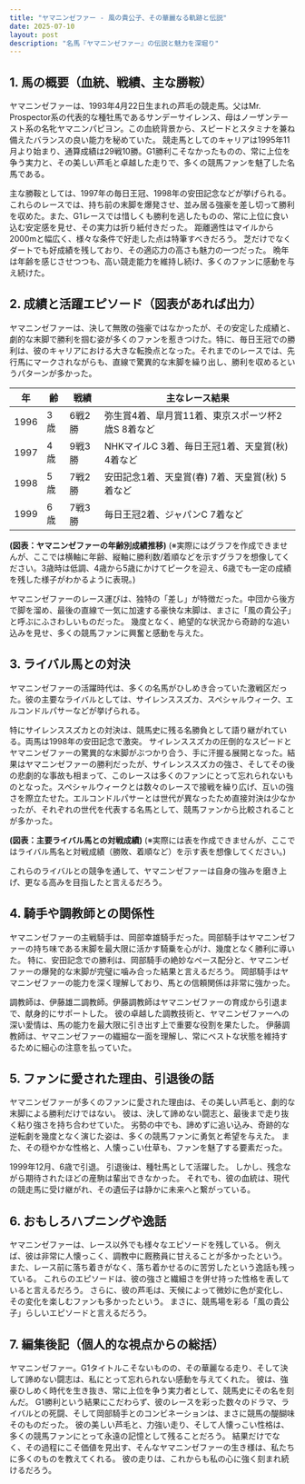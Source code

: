 ```yaml
---
title: "ヤマニンゼファー - 風の貴公子、その華麗なる軌跡と伝説"
date: 2025-07-10
layout: post
description: "名馬『ヤマニンゼファー』の伝説と魅力を深堀り"
---
```


## 1. 馬の概要（血統、戦績、主な勝鞍）

ヤマニンゼファーは、1993年4月22日生まれの芦毛の競走馬。父はMr. Prospector系の代表的な種牡馬であるサンデーサイレンス、母はノーザンテースト系の名牝ヤマニンパピヨン。この血統背景から、スピードとスタミナを兼ね備えたバランスの良い能力を秘めていた。  競走馬としてのキャリアは1995年11月より始まり、通算成績は29戦10勝。G1勝利こそなかったものの、常に上位を争う実力と、その美しい芦毛と卓越した走りで、多くの競馬ファンを魅了した名馬である。

主な勝鞍としては、1997年の毎日王冠、1998年の安田記念などが挙げられる。これらのレースでは、持ち前の末脚を爆発させ、並み居る強豪を差し切って勝利を収めた。また、G1レースでは惜しくも勝利を逃したものの、常に上位に食い込む安定感を見せ、その実力は折り紙付きだった。  距離適性はマイルから2000mと幅広く、様々な条件で好走した点は特筆すべきだろう。  芝だけでなくダートでも好成績を残しており、その適応力の高さも魅力の一つだった。  晩年は年齢を感じさせつつも、高い競走能力を維持し続け、多くのファンに感動を与え続けた。


## 2. 成績と活躍エピソード（図表があれば出力）

ヤマニンゼファーは、決して無敗の強豪ではなかったが、その安定した成績と、劇的な末脚で勝利を掴む姿が多くのファンを惹きつけた。特に、毎日王冠での勝利は、彼のキャリアにおける大きな転換点となった。それまでのレースでは、先行馬にマークされながらも、直線で驚異的な末脚を繰り出し、勝利を収めるというパターンが多かった。

| 年   | 齢 | 戦績       | 主なレース結果                                 |
|-----|----|------------|-----------------------------------------------|
| 1996 | 3歳 | 6戦2勝     | 弥生賞4着、皐月賞11着、東京スポーツ杯2歳S 8着など |
| 1997 | 4歳 | 9戦3勝     | NHKマイルC 3着、毎日王冠1着、天皇賞(秋) 4着など    |
| 1998 | 5歳 | 7戦2勝     | 安田記念1着、天皇賞(春) 7着、天皇賞(秋) 5着など    |
| 1999 | 6歳 | 7戦3勝     | 毎日王冠2着、ジャパンC 7着など                   |


**(図表：ヤマニンゼファーの年齢別成績推移)**  (※実際にはグラフを作成できませんが、ここでは横軸に年齢、縦軸に勝利数/着順などを示すグラフを想像してください。3歳時は低調、4歳から5歳にかけてピークを迎え、6歳でも一定の成績を残した様子がわかるように表現。)


ヤマニンゼファーのレース運びは、独特の「差し」が特徴だった。中団から後方で脚を溜め、最後の直線で一気に加速する豪快な末脚は、まさに「風の貴公子」と呼ぶにふさわしいものだった。  幾度となく、絶望的な状況から奇跡的な追い込みを見せ、多くの競馬ファンに興奮と感動を与えた。


## 3. ライバル馬との対決

ヤマニンゼファーの活躍時代は、多くの名馬がひしめき合っていた激戦区だった。彼の主要なライバルとしては、サイレンススズカ、スペシャルウィーク、エルコンドルパサーなどが挙げられる。

特にサイレンススズカとの対決は、競馬史に残る名勝負として語り継がれている。両馬は1998年の安田記念で激突。  サイレンススズカの圧倒的なスピードとヤマニンゼファーの驚異的な末脚がぶつかり合う、手に汗握る展開となった。結果はヤマニンゼファーの勝利だったが、サイレンススズカの強さ、そしてその後の悲劇的な事故も相まって、このレースは多くのファンにとって忘れられないものとなった。スペシャルウィークとは数々のレースで接戦を繰り広げ、互いの強さを際立たせた。エルコンドルパサーとは世代が異なったため直接対決は少なかったが、それぞれの世代を代表する名馬として、競馬ファンから比較されることが多かった。


**(図表：主要ライバル馬との対戦成績)** (※実際には表を作成できませんが、ここではライバル馬名と対戦成績（勝敗、着順など）を示す表を想像してください。)


これらのライバルとの競争を通して、ヤマニンゼファーは自身の強みを磨き上げ、更なる高みを目指したと言えるだろう。


## 4. 騎手や調教師との関係性

ヤマニンゼファーの主戦騎手は、岡部幸雄騎手だった。岡部騎手はヤマニンゼファーの持ち味である末脚を最大限に活かす騎乗を心がけ、幾度となく勝利に導いた。  特に、安田記念での勝利は、岡部騎手の絶妙なペース配分と、ヤマニンゼファーの爆発的な末脚が完璧に噛み合った結果と言えるだろう。  岡部騎手はヤマニンゼファーの能力を深く理解しており、馬との信頼関係は非常に強かった。

調教師は、伊藤雄二調教師。伊藤調教師はヤマニンゼファーの育成から引退まで、献身的にサポートした。  彼の卓越した調教技術と、ヤマニンゼファーへの深い愛情は、馬の能力を最大限に引き出す上で重要な役割を果たした。  伊藤調教師は、ヤマニンゼファーの繊細な一面を理解し、常にベストな状態を維持するために細心の注意を払っていた。


## 5. ファンに愛された理由、引退後の話

ヤマニンゼファーが多くのファンに愛された理由は、その美しい芦毛と、劇的な末脚による勝利だけではない。  彼は、決して諦めない闘志と、最後まで走り抜く粘り強さを持ち合わせていた。  劣勢の中でも、諦めずに追い込み、奇跡的な逆転劇を幾度となく演じた姿は、多くの競馬ファンに勇気と希望を与えた。  また、その穏やかな性格と、人懐っこい仕草も、ファンを魅了する要素だった。

1999年12月、6歳で引退。  引退後は、種牡馬として活躍した。  しかし、残念ながら期待されたほどの産駒は輩出できなかった。  それでも、彼の血統は、現代の競走馬に受け継がれ、その遺伝子は静かに未来へと繋がっている。


## 6. おもしろハプニングや逸話

ヤマニンゼファーは、レース以外でも様々なエピソードを残している。  例えば、彼は非常に人懐っこく、調教中に厩務員に甘えることが多かったという。  また、レース前に落ち着きがなく、落ち着かせるのに苦労したという逸話も残っている。  これらのエピソードは、彼の強さと繊細さを併せ持った性格を表していると言えるだろう。  さらに、彼の芦毛は、天候によって微妙に色が変化し、その変化を楽しむファンも多かったという。  まさに、競馬場を彩る「風の貴公子」らしいエピソードと言えるだろう。


## 7. 編集後記（個人的な視点からの総括）

ヤマニンゼファー。G1タイトルこそないものの、その華麗なる走り、そして決して諦めない闘志は、私にとって忘れられない感動を与えてくれた。  彼は、強豪ひしめく時代を生き抜き、常に上位を争う実力者として、競馬史にその名を刻んだ。  G1勝利という結果にこだわらず、彼のレースを彩った数々のドラマ、ライバルとの死闘、そして岡部騎手とのコンビネーションは、まさに競馬の醍醐味そのものだった。  彼の美しい芦毛と、力強い走り、そして人懐っこい性格は、多くの競馬ファンにとって永遠の記憶として残ることだろう。  結果だけでなく、その過程にこそ価値を見出す、そんなヤマニンゼファーの生き様は、私たちに多くのものを教えてくれる。  彼の走りは、これからも私の心に強く刻まれ続けるだろう。
